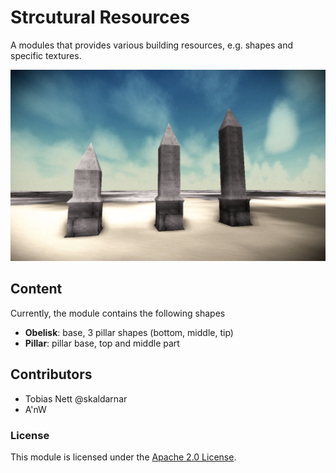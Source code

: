 # Strcutural Resources

A modules that provides various building resources, e.g. shapes and specific textures.

![image1](images/Terasology-2014-04-04-obelisks.jpg "Examples for obelisk shapes.")

## Content
Currently, the module contains the following shapes

* **Obelisk**: base, 3 pillar shapes (bottom, middle, tip)
* **Pillar**: pillar base, top and middle part

## Contributors
* Tobias Nett @skaldarnar
* A'nW

### License

This module is licensed under the [Apache 2.0 License](http://www.apache.org/licenses/LICENSE-2.0.html).